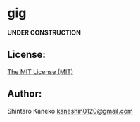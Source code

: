 # gig

**UNDER CONSTRUCTION**

## License:

[The MIT License (MIT)](http://kaneshin.mit-license.org/)

## Author:

Shintaro Kaneko <kaneshin0120@gmail.com>

